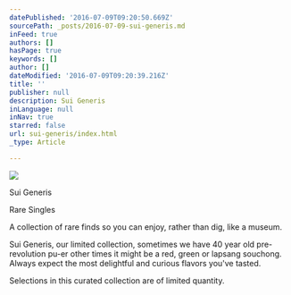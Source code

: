 ```yaml
---
datePublished: '2016-07-09T09:20:50.669Z'
sourcePath: _posts/2016-07-09-sui-generis.md
inFeed: true
authors: []
hasPage: true
keywords: []
author: []
dateModified: '2016-07-09T09:20:39.216Z'
title: ''
publisher: null
description: Sui Generis
inLanguage: null
inNav: true
starred: false
url: sui-generis/index.html
_type: Article

---
```

![](https://the-grid-user-content.s3-us-west-2.amazonaws.com/c6d5c88f-dca5-4917-bf4b-af03a808e462.jpg)

Sui Generis

Rare Singles

A collection of rare finds so you can enjoy, rather than dig, like a museum.

Sui Generis, our limited collection, sometimes we have 40 year old pre-revolution pu-er other times it might be a red, green or lapsang souchong. Always expect the most delightful and curious flavors you've tasted.

Selections in this curated collection are of limited quantity.
